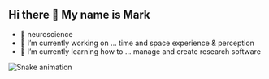 ## Hi there 👋 My name is Mark

- 🧠 neuroscience
- 🔭 I’m currently working on ... time and space experience & perception
- 🌱 I’m currently learning how to ... manage and create research software

![Snake animation](https://github.com/YOUR_USERNAME/YOUR_USERNAME/blob/output/github-contribution-grid-snake.svg)

<!--
**markwuensche/markwuensche** is a ✨ _special_ ✨ repository because its `README.md` (this file) appears on your GitHub profile.

Here are some ideas to get you started:

- 🔭 I’m currently working on ...
- 🌱 I’m currently learning ...
- 👯 I’m looking to collaborate on ...
- 🤔 I’m looking for help with ...
- 💬 Ask me about ...
- 📫 How to reach me: ...
- 😄 Pronouns: ...
- ⚡ Fun fact: ...
-->
